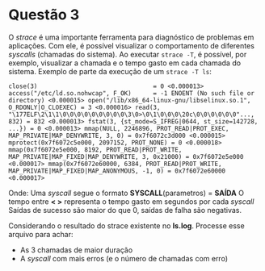 # Questão 3

O *strace* é uma importante ferramenta para diagnóstico de problemas em aplicações. Com ele, é possível visualizar o comportamento de diferentes *syscalls* (chamadas do sistema). Ao executar ```strace -T```, é possível, por exemplo, visualizar a chamada e o tempo gasto em cada chamada do sistema. Exemplo de parte da execução de um ```strace -T ls```:
 
`close(3)                                = 0 <0.000013>
access("/etc/ld.so.nohwcap", F_OK)      = -1 ENOENT (No such file or directory) <0.000015>
open("/lib/x86_64-linux-gnu/libselinux.so.1", O_RDONLY|O_CLOEXEC) = 3 <0.000016>
read(3, "\177ELF\2\1\1\0\0\0\0\0\0\0\0\0\3\0>\0\1\0\0\0\20c\0\0\0\0\0\0"..., 832) = 832 <0.000013>
fstat(3, {st_mode=S_IFREG|0644, st_size=142728, ...}) = 0 <0.000013>
mmap(NULL, 2246896, PROT_READ|PROT_EXEC, MAP_PRIVATE|MAP_DENYWRITE, 3, 0) = 0x7f6072c3d000 <0.000015>
mprotect(0x7f6072c5e000, 2097152, PROT_NONE) = 0 <0.000018>
mmap(0x7f6072e5e000, 8192, PROT_READ|PROT_WRITE, MAP_PRIVATE|MAP_FIXED|MAP_DENYWRITE, 3, 0x21000) = 0x7f6072e5e000 <0.000017>
mmap(0x7f6072e60000, 6384, PROT_READ|PROT_WRITE, MAP_PRIVATE|MAP_FIXED|MAP_ANONYMOUS, -1, 0) = 0x7f6072e60000 <0.000017>`
 
Onde:
Uma *syscall* segue o formato **SYSCALL**(parametros) = **SAÍDA** <TEMPO>
O tempo entre **< >** representa o tempo gasto em segundos por cada *syscall*
Saídas de sucesso são maior do que 0, saídas de falha são negativas.

Considerando o resultado do strace existente no **ls.log**. Processe esse arquivo para achar:

- As 3 chamadas de maior duração
- A *syscall* com mais erros (e o número de chamadas com erro)
